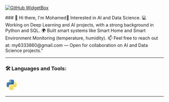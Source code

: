 [![GitHub WidgetBox](https://github-widgetbox.vercel.app/api/profile?username=1AyaNabil1&data=followers,repositories,stars,commits&theme=dark)](https://github.com/1AyaNabil1/github-widgetbox) 
</div>
### 👋 Hi there, I'm Mohamed🎯 Interested in AI and Data Science.
💻 Working on Deep Learning and AI projects, with a strong background in Python and SQL.
🌍 Built smart systems like Smart Home and Smart Environment Monitoring (temperature, humidity).
📫 Feel free to reach out at: my6333860@gmail.com — Open for collaboration on AI and Data Science projects."

---

### 🛠️ Languages and Tools:
<p align="left">
  <img src="https://raw.githubusercontent.com/devicons/devicon/master/icons/python/python-original.svg" alt="python" width="40" height="40"/>

  <!-- ضيف باقي الأدوات اللي انت شغال بيها -->
</p>

---

<!--
**yasserjr17/yasserjr17** is a ✨ _special_ ✨ repository because its `README.md` (this file) appears on your GitHub profile.

Here are some ideas to get you started:

- 🔭 I’m currently working on ...
- 🌱 I’m currently learning ...
- 👯 I’m looking to collaborate on ...
- 🤔 I’m looking for help with ...
- 💬 Ask me about ...
- 📫 How to reach me: ...
- 😄 Pronouns: ...
- ⚡ Fun fact: ...
-->
